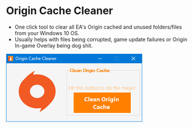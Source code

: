 # Origin Cache Cleaner

* One click tool to clear all EA's Origin cached and unused folders/files from your Windows 10 OS.
* Usually helps with files being corrupted, game update failures or Origin In-game Overlay being dog shit.

![screenshot](https://github.com/tutyamxx/Origin-Cache-Cleaner/blob/master/origincleaner.png)
